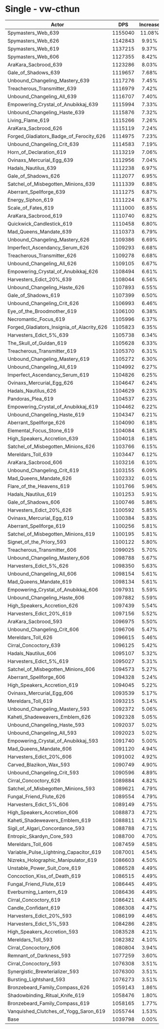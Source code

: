 # Single - vw-cthun
| Actor | DPS | Increase |
|---|:---:|:---:|
|Spymasters_Web_639|1155040|11.08%|
|Spymasters_Web_626|1142843|9.91%|
|Spymasters_Web_619|1137215|9.37%|
|Spymasters_Web_606|1127355|8.42%|
|AraKara_Sacbrood_639|1123286|8.03%|
|Gale_of_Shadows_639|1119657|7.68%|
|Unbound_Changeling_Mastery_639|1117276|7.45%|
|Treacherous_Transmitter_639|1116979|7.42%|
|Unbound_Changeling_All_639|1116707|7.40%|
|Empowering_Crystal_of_Anubikkaj_639|1115994|7.33%|
|Unbound_Changeling_Haste_639|1115876|7.32%|
|Living_Flame_619|1115266|7.26%|
|AraKara_Sacbrood_626|1115119|7.24%|
|Forged_Gladiators_Badge_of_Ferocity_626|1114975|7.23%|
|Unbound_Changeling_Crit_639|1114583|7.19%|
|Horn_of_Declaration_619|1113219|7.06%|
|Ovinaxs_Mercurial_Egg_639|1112956|7.04%|
|Hadals_Nautilus_639|1112238|6.97%|
|Gale_of_Shadows_626|1112077|6.95%|
|Satchel_of_Misbegotten_Minions_639|1111339|6.88%|
|Aberrant_Spellforge_639|1111275|6.87%|
|Energy_Siphon_619|1111224|6.87%|
|Scale_of_Fates_619|1111000|6.85%|
|AraKara_Sacbrood_619|1110740|6.82%|
|Quickwick_Candlestick_619|1110458|6.80%|
|Mad_Queens_Mandate_639|1110373|6.79%|
|Unbound_Changeling_Mastery_626|1109386|6.69%|
|Imperfect_Ascendancy_Serum_626|1109293|6.68%|
|Treacherous_Transmitter_626|1109278|6.68%|
|Unbound_Changeling_All_626|1109105|6.67%|
|Empowering_Crystal_of_Anubikkaj_626|1108494|6.61%|
|Harvesters_Edict_20%_639|1108044|6.56%|
|Unbound_Changeling_Haste_626|1107893|6.55%|
|Gale_of_Shadows_619|1107399|6.50%|
|Unbound_Changeling_Crit_626|1106993|6.46%|
|Eye_of_the_Broodmother_619|1106100|6.38%|
|Necromantic_Focus_619|1105996|6.37%|
|Forged_Gladiators_Insignia_of_Alacrity_626|1105823|6.35%|
|Harvesters_Edict_5%_639|1105738|6.34%|
|The_Skull_of_Guldan_619|1105628|6.33%|
|Treacherous_Transmitter_619|1105370|6.31%|
|Unbound_Changeling_Mastery_619|1105272|6.30%|
|Unbound_Changeling_All_619|1104992|6.27%|
|Imperfect_Ascendancy_Serum_619|1104826|6.25%|
|Ovinaxs_Mercurial_Egg_626|1104647|6.24%|
|Hadals_Nautilus_626|1104629|6.23%|
|Pandoras_Plea_619|1104537|6.23%|
|Empowering_Crystal_of_Anubikkaj_619|1104462|6.22%|
|Unbound_Changeling_Haste_619|1104347|6.21%|
|Aberrant_Spellforge_626|1104090|6.18%|
|Elemental_Focus_Stone_619|1104084|6.18%|
|High_Speakers_Accretion_639|1104018|6.18%|
|Satchel_of_Misbegotten_Minions_626|1103766|6.15%|
|Mereldars_Toll_639|1103447|6.12%|
|AraKara_Sacbrood_606|1103216|6.10%|
|Unbound_Changeling_Crit_619|1103155|6.09%|
|Mad_Queens_Mandate_626|1102332|6.01%|
|Flare_of_the_Heavens_619|1101766|5.96%|
|Hadals_Nautilus_619|1101253|5.91%|
|Gale_of_Shadows_606|1100746|5.86%|
|Harvesters_Edict_20%_626|1100592|5.85%|
|Ovinaxs_Mercurial_Egg_619|1100384|5.83%|
|Aberrant_Spellforge_619|1100256|5.81%|
|Satchel_of_Misbegotten_Minions_619|1100195|5.81%|
|Signet_of_the_Priory_593|1100122|5.80%|
|Treacherous_Transmitter_606|1099025|5.70%|
|Unbound_Changeling_Mastery_606|1098788|5.67%|
|Harvesters_Edict_5%_626|1098350|5.63%|
|Unbound_Changeling_All_606|1098154|5.61%|
|Mad_Queens_Mandate_619|1098134|5.61%|
|Empowering_Crystal_of_Anubikkaj_606|1097931|5.59%|
|Unbound_Changeling_Haste_606|1097882|5.59%|
|High_Speakers_Accretion_626|1097439|5.54%|
|Harvesters_Edict_20%_619|1097156|5.52%|
|AraKara_Sacbrood_593|1096975|5.50%|
|Unbound_Changeling_Crit_606|1096706|5.47%|
|Mereldars_Toll_626|1096615|5.46%|
|Cirral_Concoctory_639|1096125|5.42%|
|Hadals_Nautilus_606|1095107|5.32%|
|Harvesters_Edict_5%_619|1095027|5.31%|
|Satchel_of_Misbegotten_Minions_606|1094573|5.27%|
|Aberrant_Spellforge_606|1094328|5.24%|
|High_Speakers_Accretion_619|1094045|5.22%|
|Ovinaxs_Mercurial_Egg_606|1093539|5.17%|
|Mereldars_Toll_619|1093215|5.14%|
|Unbound_Changeling_Mastery_593|1092372|5.06%|
|Kaheti_Shadeweavers_Emblem_626|1092328|5.05%|
|Unbound_Changeling_Haste_593|1092037|5.02%|
|Unbound_Changeling_All_593|1092023|5.02%|
|Empowering_Crystal_of_Anubikkaj_593|1091740|5.00%|
|Mad_Queens_Mandate_606|1091120|4.94%|
|Harvesters_Edict_20%_606|1091002|4.92%|
|Carved_Blazikon_Wax_593|1090749|4.90%|
|Unbound_Changeling_Crit_593|1090596|4.89%|
|Cirral_Concoctory_626|1089884|4.82%|
|Satchel_of_Misbegotten_Minions_593|1089621|4.79%|
|Fungal_Friend_Flute_626|1089554|4.79%|
|Harvesters_Edict_5%_606|1089149|4.75%|
|High_Speakers_Accretion_606|1088873|4.72%|
|Kaheti_Shadeweavers_Emblem_619|1088811|4.71%|
|Sigil_of_Algari_Concordance_593|1088788|4.71%|
|Entropic_Skardyn_Core_593|1088700|4.70%|
|Mereldars_Toll_606|1087459|4.58%|
|Variable_Pulse_Lightning_Capacitor_619|1087001|4.54%|
|Nizreks_Holographic_Manipulator_619|1086603|4.50%|
|Unstable_Power_Suit_Core_619|1086528|4.49%|
|Concoction_Kiss_of_Death_619|1086515|4.49%|
|Fungal_Friend_Flute_619|1086445|4.49%|
|Everburning_Lantern_619|1086436|4.49%|
|Cirral_Concoctory_619|1086421|4.48%|
|Candle_Confidant_619|1086308|4.47%|
|Harvesters_Edict_20%_593|1086199|4.46%|
|Harvesters_Edict_5%_593|1084286|4.28%|
|High_Speakers_Accretion_593|1083528|4.21%|
|Mereldars_Toll_593|1082382|4.10%|
|Cirral_Concoctory_606|1080804|3.94%|
|Remnant_of_Darkness_593|1077259|3.60%|
|Cirral_Concoctory_593|1076308|3.51%|
|Synergistic_Brewterializer_593|1076300|3.51%|
|Bursting_Lightshard_593|1076273|3.51%|
|Bronzebeard_Family_Compass_626|1059143|1.86%|
|Shadowbinding_Ritual_Knife_619|1058476|1.80%|
|Bronzebeard_Family_Compass_619|1058165|1.77%|
|Vanquished_Clutches_of_Yogg_Saron_619|1055744|1.53%|
|Base|1039798|0.00%|
